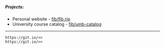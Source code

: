 ##### Projects: 
- Personal website - [fib/fib.rip](https://github.com/fib/fib.rip)
- University course catalog - [fib/umb-catalog](https://github.com/fib/umb-catalog)
<hr>

```
https://git.io/<>
https://git.io/><
```
